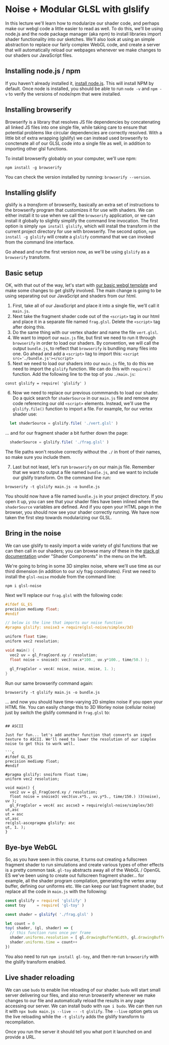 # Noise + Modular GLSL with glslify

In this lecture we'll learn how to modularize our shader code, and perhaps make our webgl code a little easier to read as well. To do this, we'll be using node.js and the node package manager (aka npm) to install libraries import shader functionality into our sketches. We'll also look at using an simple abstraction to replace our fairly complex WebGL code, and create a server that will automatically reload our webpages whenever we make changes to our shaders our JavaScript files.

## Installing node.js / npm

If you haven't already installed it, [install node.js](http://nodejs.org/). This will install NPM by default. Once node is installed, you should be able to run `node -v` and `npm -v` to verify the versions of node/npm that were installed.

## Installing browserify

Browserify is a library that resolves JS file dependencies by concatenating all linked JS files into one single file, while taking care to ensure that potential problems like circular dependencies are correctly resolved. With a little bit of extra wrapping (glslify) we can instead used browserify to conctenate all of our GLSL code into a single file as well, in addition to importing other glsl functions.

To install browserify globably on your computer, we'll use npm:

`npm install -g browserify`

You can check the version installed by running: `browserify --version`.

## Installing glslify

glslify is a *transform* of browserify, basically an extra set of instructions to the browserify program that customizes it for use with shaders. We can either install it to use when we call the `browserify` application, or we can install it globally to slightly simplify the command line invocation. The first option is simply `npm install glslify`, which will install the transform in the current project directory for use with browserify. The second option, `npm install -g glslify` will create a `glslify` command that we can invoked from the command line interface.

Go ahead and run the first version now, as we'll be using `glslify` as a `browserify` transform.

## Basic setup 

OK, with that out of the way, let's start with [our basic webgl template](./webgl_template.html) and make some changes to get glslify involved. The main change is going to be using separating out our JavaScript and shaders from our html.

1. First, take all of our JavaScript and place it into a single file, we'll call it `main.js`. 
2. Next take the fragment shader code out of the `<script>` tag in our html and place it in a separate file named `frag.glsl`. Delete the `<script>` tag after doing this.
3. Do the same thing with our vertex shader and name the file `vert.glsl`.
4. We want to import our `main.js` file, but first we need to run it through `browserify` in order to load our shaders. By convention, we will call the output `bundle.js`, to reflect that `browserify` is bundling many files into one. Go ahead and add a `<script>` tag to import this: `<script src='./bundle.js'></script>`
5. Next we need to load our shaders into our `main.js` file, to do this we need to import the `glslify` function. We can do this with `require()` function. Add the following line to the top of you `./main.js`:

`const glslify = require( 'glslify' )`

6. Now we need to replace our previous commmands to load our shader. Do a quick search for `shaderSource` in our `main.js` file and remove any code referencing our old `<script>` elements. Instead, we'll use the `glslify.file()` function to import a file. For example, for our vertex shader use:
  
```js
  let shaderSource = glslify.file( './vert.glsl' ) 
```

... and for our fragment shader a bit further down the page:

```js
  shaderSource = glslify.file( './frag.glsl' )
```

The file paths won't resolve correctly without the `./` in front of their names, so make sure you include them.

7. Last but not least, let's run `browserify` on our main.js file. Remember that we want to output a file named `bundle.js`, and we want to include our glslify transform. On the command line run:

`browserify -t glslify main.js -o bundle.js`

You should now have a file named `bundle.js` in your project directory. If you open it up, you can see that your shader files have been inlined where the `shaderSource` variables are defined. And if you open your HTML page in the browser, you should now see your shader correctly running. We have now taken the first step towards modularizing our GLSL.

## Bring in the noise
We can use glslify to easily import a wide variety of glsl functions that we can then call in our shaders; you can browse many of these in the [stack.gl documentation](http://stack.gl/packages/) under "Shader Components" in the menu on the left.

We're going to bring in some 3D simplex noise, where we'll use time as our third dimension (in addition to our x/y frag coordinates). First we need to install the `glsl-noise` module from the command line:

`npm i glsl-noise`

Next we'll replace our `frag.glsl` with the following code:

```c
#ifdef GL_ES
precision mediump float;
#endif

// below is the line that imports our noise function
#pragma glslify: snoise3 = require(glsl-noise/simplex/3d)

uniform float time;
uniform vec2 resolution;

void main() {
  vec2 uv = gl_FragCoord.xy / resolution;
  float noise = snoise3( vec3(uv.x*100., uv.y*100., time/50.) );
  
  gl_FragColor = vec4( noise, noise, noise, 1. );
}
```

Run our same browserify command again:

`browserify -t glslify main.js -o bundle.js`

... and now you should have time-varying 2D simplex noise if you open your HTML file. You can easily change this to 3D Worley noise (cellular noise) just by switch the glslify command in `frag.glsl` to:

```

## ASCII

Just for fun... let's add another function that converts an input texture to ASCII. We'll need to lower the resolution of our simplex noise to get this to work well.

```c
#ifdef GL_ES
precision mediump float;
#endif

#pragma glslify: snoiform float time;
uniform vec2 resolution;

void main() {
  vec2 uv = gl_FragCoord.xy / resolution;
  float noise = snoise3( vec3(uv.x*5., uv.y*5., time/150.) )3(noise), uv );
  gl_FragColor = vec4( asc ascse3 = require(glsl-noise/simplex/3d)
ut,asc
ut = asc
ut,asc
re(glsl-ascepragma glslify: asc
ut, 1. );
}
```

## Bye-bye WebGL

So, as you have seen in this course, it turns out creating a fullscreen fragment shader to run simulations and create various types of other effects is a pretty common task. `gl-toy` abstracts away all of the WebGL / OpenGL ES we've been using to create out fullscreen fragment shader... for example, all the shader program compilation, generating the vertex array buffer, defining our uniforms etc. We can keep our last fragment shader, but replace all the code in `main.js` with the following:

```js
const glslify = require( 'glslify' )
const toy     = require( 'gl-toy' )

const shader = glslify( './frag.glsl' )

let count = 0
toy( shader, (gl, shader) => {
  // this function runs once per frame
  shader.uniforms.resolution = [ gl.drawingBufferWidth, gl.drawingBufferHeight ]
  shader.uniforms.time = count++
})
```

You also need to run `npm install gl-toy`, and then re-run `browserify` with the glslify transform enabled. 

## Live shader reloading
We can use `budo` to enable live reloading of our shader. `budo` will start small server delivering our files, and also rerun browserify whenever we make changes to our file and automatically reload the results in any page accessing our server. We can install budo with `npm i budo`. We can then run it with `npx budo main.js --live -- -t glslify`. The `--live` option gets us the live reloading while the `-t glslify` adds the glslify transform to recompilation.

Once you run the server it should tell you what port it launched on and provide a URL. 
